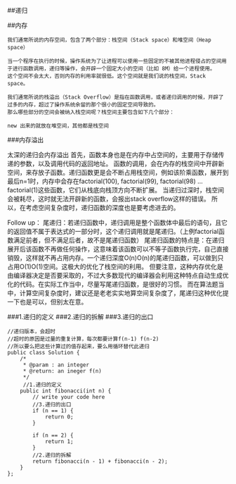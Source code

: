 ##递归

##内存

    我们通常所说的内存空间，包含了两个部分：栈空间（Stack space）和堆空间（Heap space）

    当一个程序在执行的时候，操作系统为了让进程可以使用一些固定的不被其他进程侵占的空间用于进行函数调用，递归等操作，会开辟一个固定大小的空间（比如 8M）给一个进程使用。
    这个空间不会太大，否则内存的利用率就很低。这个空间就是我们说的栈空间，Stack space。

    我们通常所说的栈溢出（Stack Overflow）是指在函数调用，或者递归调用的时候，开辟了过多的内存，超过了操作系统余留的那个很小的固定空间导致的。
    那么哪些部分的空间会被纳入栈空间呢？栈空间主要包含如下几个部分：

    new 出来的就放在堆空间，其他都是栈空间
    
###内存溢出   

太深的递归会内存溢出
首先，函数本身也是在内存中占空间的，主要用于存储传递的参数，以及调用代码的返回地址。
函数的调用，会在内存的栈空间中开辟新空间，来存放子函数。递归函数更是会不断占用栈空间，例如该阶乘函数，展开到最后n=1时，内存中会存在factorial(100), factorial(99), factorial(98) ... factorial(1)这些函数，它们从栈底向栈顶方向不断扩展。
当递归过深时，栈空间会被耗尽，这时就无法开辟新的函数，会报出stack overflow这样的错误。
所以，在考虑空间复杂度时，递归函数的深度也是要考虑进去的。

Follow up：
尾递归：若递归函数中，递归调用是整个函数体中最后的语句，且它的返回值不属于表达式的一部分时，这个递归调用就是尾递归。（上例factorial函数满足前者，但不满足后者，故不是尾递归函数）
尾递归函数的特点是：在递归展开后该函数不再做任何操作，这意味着该函数可以不等子函数执行完，自己直接销毁，这样就不再占用内存。一个递归深度O(n)O(n)的尾递归函数，可以做到只占用O(1)O(1)空间。这极大的优化了栈空间的利用。
但要注意，这种内存优化是由编译器决定是否要采取的，不过大多数现代的编译器会利用这种特点自动生成优化的代码。在实际工作当中，尽量写尾递归函数，是很好的习惯。
而在算法题当中，计算空间复杂度时，建议还是老老实实地算空间复杂度了，尾递归这种优化提一下也是可以，但别太在意。

###1.递归的定义
###2.递归的拆解
###3.递归的出口

```
//递归版本，会超时
//超时的原因是过量的重复计算，每次都要计算f(n-1) f(n-2)
//所以要么把这些计算过的值存起来，要么用循环替代此递归
public class Solution {
    /*
     * @param : an integer
     * @return: an ineger f(n)
     */
     //1.递归的定义
    public int fibonacci(int n) {
        // write your code here
        //3.递归的出口
        if (n == 1) {
            return 0;
        }
        
        if (n == 2) {
            return 1;
        }
        //2.递归的拆解
        return fibonacci(n - 1) + fibonacci(n - 2);
    }
};
```
